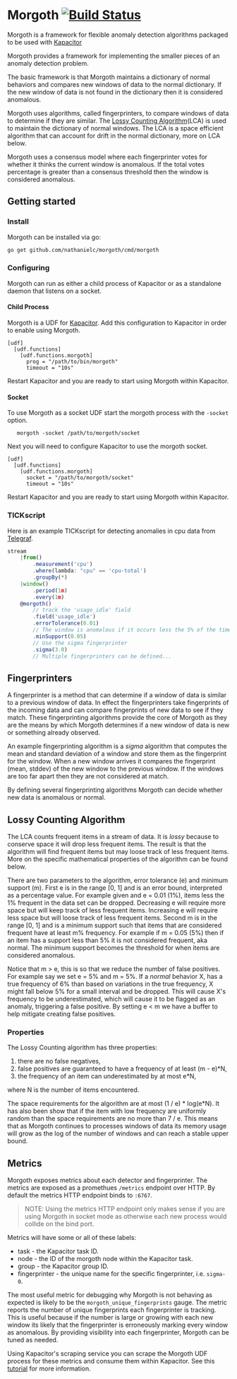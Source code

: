 
Morgoth [![Build Status](https://travis-ci.org/nathanielc/morgoth.svg?branch=master)](https://travis-ci.org/nathanielc/morgoth)
=======

Morgoth is a framework for flexible anomaly detection algorithms packaged to be used with [Kapacitor](https://github.com/influxdata/kapacitor/)

Morgoth provides a framework for implementing the smaller pieces of an anomaly detection problem.

The basic framework is that Morgoth maintains a dictionary of normal behaviors and compares new windows of data to the normal dictionary.
If the new window of data is not found in the dictionary then it is considered anomalous.

Morgoth uses algorithms, called fingerprinters, to compare windows of data to determine if they are similar.
The [Lossy Counting Algorithm](http://www.vldb.org/conf/2002/S10P03.pdf)(LCA) is used to maintain the dictionary of normal windows.
The LCA is a space efficient algorithm that can account for drift in the normal dictionary, more on LCA below.

Morgoth uses a consensus model where each fingerprinter votes for whether it thinks the current window is anomalous.
If the total votes percentage is greater than a consensus threshold then the window is considered anomalous.

## Getting started

### Install

Morgoth can be installed via go:

```sh
go get github.com/nathanielc/morgoth/cmd/morgoth
```

### Configuring

Morgoth can run as either a child process of Kapacitor or as a standalone daemon that listens on a socket.

#### Child Process

Morgoth is a UDF for [Kapacitor](https://github.com/influxdata/kapacitor).
Add this configuration to Kapacitor in order to enable using Morgoth.

```
[udf]
  [udf.functions]
    [udf.functions.morgoth]
      prog = "/path/to/bin/morgoth"
      timeout = "10s"
```

Restart Kapacitor and you are ready to start using Morgoth within Kapacitor.

#### Socket

To use Morgoth as a socket UDF start the morgoth process with the `-socket` option.

```
   morgoth -socket /path/to/morgoth/socket
```

Next you will need to configure Kapacitor to use the morgoth socket.

```
[udf]
  [udf.functions]
    [udf.functions.morgoth]
      socket = "/path/to/morgoth/socket"
      timeout = "10s"
```

Restart Kapacitor and you are ready to start using Morgoth within Kapacitor.


### TICKscript

Here is an example TICKscript for detecting anomalies in cpu data from [Telegraf](https://github.com/influxdata/telegraf).

```javascript
stream
    |from()
        .measurement('cpu')
        .where(lambda: "cpu" == 'cpu-total')
        .groupBy(*)
    |window()
        .period(1m)
        .every(1m)
    @morgoth()
        // track the 'usage_idle' field
        .field('usage_idle')
        .errorTolerance(0.01)
        // The window is anomalous if it occurs less the 5% of the time.
        .minSupport(0.05)
        // Use the sigma fingerprinter
        .sigma(3.0)
        // Multiple fingerprinters can be defined...
```


## Fingerprinters

A fingerprinter is a method that can determine if a window of data is similar to a previous window of data.
In effect the fingerprinters take fingerprints of the incoming data and can compare fingerprints of new data to see if they match.
These fingerprinting algorithms provide the core of Morgoth as they are the means by which Morgoth determines if a new window of data is new or something already observed.

An example fingerprinting algorithm is a *sigma* algorithm that computes the mean and standard deviation of a window and store them as the fingerprint for the window.
When a new window arrives it compares the fingerprint (mean, stddev) of the new window to the previous window.
If the windows are too far apart then they are not considered at match.

By defining several fingerprinting algorithms Morgoth can decide whether new data is anomalous or normal.

## Lossy Counting Algorithm

The LCA counts frequent items in a stream of data.
It is *lossy* because to conserve space it will drop less frequent items.
The result is that the algorithm will find frequent items but may loose track of less frequent items.
More on the specific mathematical properties of the algorithm can be found below.

There are two parameters to the algorithm, error tolerance (e) and minimum support (m).
First e is in the range [0, 1] and is an error bound, interpreted as a percentage value.
For example given and e = 0.01 (1%), items less the 1% frequent in the data set can be dropped.
Decreasing e will require more space but will keep track of less frequent items.
Increasing e will require less space but will loose track of less frequent items.
Second m is in the range [0, 1] and is a minimum support such that items that are considered frequent have at least m% frequency.
For example if m = 0.05 (5%) then if an item has a support less than 5% it is not considered frequent, aka normal.
The minimum support becomes the threshold for when items are considered anomalous.

Notice that m > e, this is so that we reduce the number of false positives.
For example say we set e = 5% and m = 5%.
If a *normal* behavior X, has a true frequency of 6% than based on variations in the true frequency, X might fall below 5% for a small interval and be dropped.
This will cause X's frequency to be underestimated, which will cause it to be flagged as an anomaly, triggering a false positive.
By setting e < m we have a buffer to help mitigate creating false positives.


### Properties

The Lossy Counting algorithm has three properties:

1. there are no false negatives,
2. false positives are guaranteed to have a frequency of at least (m - e)*N,
3. the frequency of an item can underestimated by at most e*N,

where N is the number of items encountered.

The space requirements for the algorithm are at most (1 / e) * log(e*N).
It has also been show that if the item with low frequency are uniformly random than the space requirements are no more than 7 / e.
This means that as Morgoth continues to processes windows of data its memory usage will grow as the log of the number of windows and can reach a stable upper bound.



## Metrics

Morgoth exposes metrics about each detector and fingerprinter.
The metrics are exposed as a promethues `/metrics` endpoint over HTTP.
By default the metrics HTTP endpoint binds to `:6767`.

>NOTE: Using the metrics HTTP endpoint only makes sense if you are using Morgoth in socket mode as otherwise each new process would collide on the bind port.

Metrics will have some or all of these labels:

* task - the Kapacitor task ID.
* node - the ID of the morgoth node within the Kapacitor task.
* group - the Kapacitor group ID.
* fingerprinter - the unique name for the specific fingerprinter, i.e. `sigma-0`.


The most useful metric for debugging why Morgoth is not behaving as expected is likely to be the `morgoth_unique_fingerprints` gauge.
The metric reports the number of unique fingerprints each fingerprinter is tracking.
This is useful because if the number is large or growing with each new window its likely that the fingerprinter is erroneously marking every window as anomalous.
By providing visibility into each fingerprinter, Morgoth can be tuned as needed.

Using Kapacitor's scraping service you can scrape the Morgoth UDF process for these metrics and consume them within Kapacitor.
See this [tutorial](https://docs.influxdata.com/kapacitor/latest/pull_metrics/scraping-and-discovery/) for more information.

